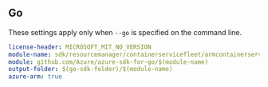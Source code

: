 ## Go

These settings apply only when `--go` is specified on the command line.

``` yaml $(go) && $(track2)
license-header: MICROSOFT_MIT_NO_VERSION
module-name: sdk/resourcemanager/containerservicefleet/armcontainerservicefleet
module: github.com/Azure/azure-sdk-for-go/$(module-name)
output-folder: $(go-sdk-folder)/$(module-name)
azure-arm: true
```
